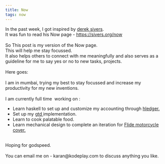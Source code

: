 ```yaml
---
title: Now
tags: now
---
```


<div dir="ltr" style="text-align: left;" trbidi="on">In the past week, I got inspired by <a href="https://sivers.org/">derek sivers</a>.<br />It was fun to read his Now page - <a href="https://sivers.org/now">https://sivers.org/now</a><br /><br />So This post is my version of the Now page.<br />This will help me stay focussed.<br />It also helps others to connect with me meaningfully and also serves as a guideline for me to say yes or no to new tasks, projects.<br /><br />Here goes:<br /><br />I am in mumbai, trying my best to stay focussed and increase my productivity for my new inventions.<br /><br />I am currently full time&nbsp; working on :<br /><ul style="text-align: left;">
<li>
Learn haskell to set up and customize my accounting through 
<a href = "http://hledger.org/">
hledger.
</a>
</li>
<li>
Set up my 
<a href = "http://gettingthingsdone.com/">
gtd 
</a>
implementation.
</li>
<li>
Learn to cook palatable food.
</li>
<li>
Learn mechanical design to complete an iteration for 
<a href = "https://www.youtube.com/watch?v=ru9_v8VaxRg">
Flide motorcycle cover.
</a>
</li>
</ul><br />Hoping for godspeed.<br /><br />You can email me on - karan@kodeplay.com to discuss anything you like.</div>

